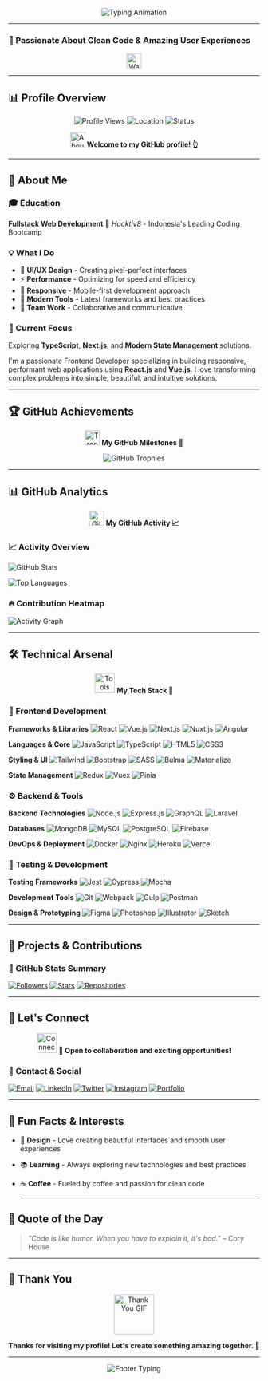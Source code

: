   <p align="center">
    <img src="https://readme-typing-svg.demolab.com?font=Inter&weight=700&size=32&duration=3000&pause=1000&color=667eea&center=true&vCenter=true&width=600&lines=👋+Hi,+I'm+Joshua+David+Shing;🚀+Frontend+Developer+%7C+React+%7C+Vue.js;✨+Crafting+Beautiful+Web+Experiences" alt="Typing Animation">
  </p>

  ---

### 🎯 Passionate About Clean Code & Amazing User Experiences

  <p align="center">
    <img src="https://media.giphy.com/media/hvRJCLFzcasrR4ia7z/giphy.gif" width="30" alt="Wave GIF">
  </p>

  ---

## 📊 Profile Overview

  <p align="center">
    <img src="https://komarev.com/ghpvc/?username=davidjoshua87&label=Profile+Views&color=667eea&style=flat-square" alt="Profile Views">
    <img src="https://img.shields.io/badge/Location-Indonesia-red?style=flat-square&logo=google-maps&logoColor=white" alt="Location">
    <img src="https://img.shields.io/badge/Status-Active-brightgreen?style=flat-square&logo=dot&logoColor=white" alt="Status">
  </p>

  <p align="center">
    <img src="https://media.giphy.com/media/iY8CRBdQXODJSCERIr/giphy.gif" width="30" alt="About Me GIF">
    <strong>Welcome to my GitHub profile! 👆</strong>
  </p>

  ---

## 🌟 About Me

### 🎓 Education

  **Fullstack Web Development**
  🏫 *Hacktiv8* - Indonesia's Leading Coding Bootcamp

### 💡 What I Do

- 🎨 **UI/UX Design** - Creating pixel-perfect interfaces
- ⚡ **Performance** - Optimizing for speed and efficiency
- 📱 **Responsive** - Mobile-first development approach
- 🔧 **Modern Tools** - Latest frameworks and best practices
- 🤝 **Team Work** - Collaborative and communicative

### 🎯 Current Focus

  Exploring **TypeScript**, **Next.js**, and **Modern State Management** solutions.

  I'm a passionate Frontend Developer specializing in building responsive,
  performant web applications using **React.js** and **Vue.js**.
  I love transforming complex problems into simple, beautiful, and intuitive solutions.

  ---

## 🏆 GitHub Achievements

  <p align="center">
    <img src="https://media.giphy.com/media/QaMcXSekUWx7aogAUr/giphy.gif" width="30" alt="Trophy GIF">
    <strong>My GitHub Milestones 🏅</strong>
  </p>

  <p align="center">
    <img src="https://github-profile-trophy.vercel.app/?username=davidjoshua87&theme=radical&column=4&row=2&margin-w=15&margin-h=15" alt="GitHub Trophies">
  </p>

  ---

## 📊 GitHub Analytics

<p align="center">
  <img src="https://media.giphy.com/media/W5eoZHPpUx9sapR0eu/giphy.gif" width="30" alt="GitHub GIF">
  <strong>My GitHub Activity 📈</strong>
</p>

### 📈 Activity Overview

  ![GitHub Stats](https://github-readme-stats.vercel.app/api?username=davidjoshua87&show_icons=true&theme=radical&hide_border=true)

  ![Top Languages](https://github-readme-stats.vercel.app/api/top-langs/?username=davidjoshua87&theme=radical&hide_border=true)

### 🔥 Contribution Heatmap

  ![Activity Graph](https://github-readme-activity-graph.vercel.app/graph?username=davidjoshua87&theme=radical&hide_border=true)

  ---

## 🛠️ Technical Arsenal

<p align="center">
  <img src="https://media.giphy.com/media/l0HlTy9x8FZo0XO1i/giphy.gif" width="40" alt="Tools GIF">
  <strong>My Tech Stack 🔧</strong>
</p>

### 🎨 Frontend Development

  **Frameworks & Libraries**
  ![React](https://img.shields.io/badge/react-%2320232a.svg?style=for-the-badge&logo=react&logoColor=%2361DAFB)
  ![Vue.js](https://img.shields.io/badge/vuejs-%2335495e.svg?style=for-the-badge&logo=vuedotjs&logoColor=%234FC08D)
  ![Next.js](https://img.shields.io/badge/Next-black?style=for-the-badge&logo=next.js&logoColor=white)
  ![Nuxt.js](https://img.shields.io/badge/Nuxt-002E3B?style=for-the-badge&logo=nuxtdotjs&logoColor=#00DC82)
  ![Angular](https://img.shields.io/badge/angular-%23DD0031.svg?style=for-the-badge&logo=angular&logoColor=white)

  **Languages & Core**
  ![JavaScript](https://img.shields.io/badge/javascript-%23323330.svg?style=for-the-badge&logo=javascript&logoColor=%23F7DF1E)
  ![TypeScript](https://img.shields.io/badge/typescript-%23007ACC.svg?style=for-the-badge&logo=typescript&logoColor=white)
  ![HTML5](https://img.shields.io/badge/html5-%23E34F26.svg?style=for-the-badge&logo=html5&logoColor=white)
  ![CSS3](https://img.shields.io/badge/css3-%231572B6.svg?style=for-the-badge&logo=css3&logoColor=white)

  **Styling & UI**
  ![Tailwind](https://img.shields.io/badge/tailwindcss-%2338B2AC.svg?style=for-the-badge&logo=tailwind-css&logoColor=white)
  ![Bootstrap](https://img.shields.io/badge/bootstrap-%23563D7C.svg?style=for-the-badge&logo=bootstrap&logoColor=white)
  ![SASS](https://img.shields.io/badge/SASS-hotpink.svg?style=for-the-badge&logo=SASS&logoColor=white)
  ![Bulma](https://img.shields.io/badge/bulma-00D1B2?style=for-the-badge&logo=bulma&logoColor=white)
  ![Materialize](https://img.shields.io/badge/Materialize-EE6E73?style=for-the-badge&logo=materializecss&logoColor=white)

  **State Management**
  ![Redux](https://img.shields.io/badge/redux-%23593d88.svg?style=for-the-badge&logo=redux&logoColor=white)
  ![Vuex](https://img.shields.io/badge/vuex-%2334495e.svg?style=for-the-badge&logo=vue.js&logoColor=%234FC08D)
  ![Pinia](https://img.shields.io/badge/pinia-ffd500?style=for-the-badge&logo=pinia&logoColor=white)

### ⚙️ Backend & Tools

  **Backend Technologies**
  ![Node.js](https://img.shields.io/badge/node.js-6DA55F?style=for-the-badge&logo=node.js&logoColor=white)
  ![Express.js](https://img.shields.io/badge/express.js-%23404d59.svg?style=for-the-badge&logo=express&logoColor=%2361DAFB)
  ![GraphQL](https://img.shields.io/badge/-GraphQL-E10098?style=for-the-badge&logo=graphql&logoColor=white)
  ![Laravel](https://img.shields.io/badge/laravel-%23FF2D20.svg?style=for-the-badge&logo=laravel&logoColor=white)

  **Databases**
  ![MongoDB](https://img.shields.io/badge/MongoDB-%234ea94b.svg?style=for-the-badge&logo=mongodb&logoColor=white)
  ![MySQL](https://img.shields.io/badge/mysql-%2300f.svg?style=for-the-badge&logo=mysql&logoColor=white)
  ![PostgreSQL](https://img.shields.io/badge/postgresql-%23316192.svg?style=for-the-badge&logo=postgresql&logoColor=white)
  ![Firebase](https://img.shields.io/badge/Firebase-039BE5?style=for-the-badge&logo=Firebase&logoColor=white)

  **DevOps & Deployment**
  ![Docker](https://img.shields.io/badge/docker-%230db7ed.svg?style=for-the-badge&logo=docker&logoColor=white)
  ![Nginx](https://img.shields.io/badge/nginx-%23009639.svg?style=for-the-badge&logo=nginx&logoColor=white)
  ![Heroku](https://img.shields.io/badge/heroku-%23430098.svg?style=for-the-badge&logo=heroku&logoColor=white)
  ![Vercel](https://img.shields.io/badge/vercel-%23000000.svg?style=for-the-badge&logo=vercel&logoColor=white)

### 🧪 Testing & Development

  **Testing Frameworks**
  ![Jest](https://img.shields.io/badge/-jest-%23C21325?style=for-the-badge&logo=jest&logoColor=white)
  ![Cypress](https://img.shields.io/badge/-cypress-%23E5E5E5?style=for-the-badge&logo=cypress&logoColor=058a5e)
  ![Mocha](https://img.shields.io/badge/-mocha-%238D6748?style=for-the-badge&logo=mocha&logoColor=white)

  **Development Tools**
  ![Git](https://img.shields.io/badge/git-%23F05033.svg?style=for-the-badge&logo=git&logoColor=white)
  ![Webpack](https://img.shields.io/badge/webpack-%238DD6F9.svg?style=for-the-badge&logo=webpack&logoColor=black)
  ![Gulp](https://img.shields.io/badge/GULP-%23CF4647.svg?style=for-the-badge&logo=gulp&logoColor=white)
  ![Postman](https://img.shields.io/badge/Postman-FF6C37?style=for-the-badge&logo=postman&logoColor=white)

  **Design & Prototyping**
  ![Figma](https://img.shields.io/badge/figma-%23F24E1E.svg?style=for-the-badge&logo=figma&logoColor=white)
  ![Photoshop](https://img.shields.io/badge/adobe%20photoshop-%2331A8FF.svg?style=for-the-badge&logo=adobe%20photoshop&logoColor=white)
  ![Illustrator](https://img.shields.io/badge/adobe%20illustrator-%23FF9A00.svg?style=for-the-badge&logo=adobe%20illustrator&logoColor=white)
  ![Sketch](https://img.shields.io/badge/Sketch-FFB387?style=for-the-badge&logo=sketch&logoColor=black)

  ---

## 🚀 Projects & Contributions

### 📂 GitHub Stats Summary

  [![Followers](https://img.shields.io/github/followers/davidjoshua87?style=for-the-badge&logo=github&logoColor=white&labelColor=667eea)](https://github.com/davidjoshua87?tab=followers)
  [![Stars](https://img.shields.io/github/stars/davidjoshua87?style=for-the-badge&logo=github&logoColor=white&labelColor=667eea)](https://github.com/davidjoshua87?tab=stars)
  [![Repositories](https://img.shields.io/github/repositories/davidjoshua87?style=for-the-badge&logo=github&logoColor=white&labelColor=667eea)](https://github.com/davidjoshua87?tab=repositories)

  ---

## 💬 Let's Connect

<p align="center">
  <img src="https://media.giphy.com/media/LmNwrBhejkK9EFP504/giphy.gif" width="40" alt="Connect GIF">
  <strong>🤝 Open to collaboration and exciting opportunities!</strong>
</p>

### 📧 Contact & Social

  [![Email](https://img.shields.io/badge/Email-D14836?style=for-the-badge&logo=gmail&logoColor=white)](mailto:davidjosh_87@yahoo.com)
  [![LinkedIn](https://img.shields.io/badge/LinkedIn-0077B5?style=for-the-badge&logo=linkedin&logoColor=white)](https://linkedin.com/in/yourprofile)
  [![Twitter](https://img.shields.io/badge/Twitter-1DA1F2?style=for-the-badge&logo=twitter&logoColor=white)](https://twitter.com/yourprofile)
  [![Instagram](https://img.shields.io/badge/Instagram-E4405F?style=for-the-badge&logo=instagram&logoColor=white)](https://instagram.com/yourprofile)
  [![Portfolio](https://img.shields.io/badge/Portfolio-FF5722?style=for-the-badge&logo=todoist&logoColor=white)](https://yourportfolio.com)

  ---

## 🎯 Fun Facts & Interests

- 🎨 **Design** - Love creating beautiful interfaces and smooth user experiences
- 📚 **Learning** - Always exploring new technologies and best practices
- ☕ **Coffee** - Fueled by coffee and passion for clean code

  ---

## 💭 Quote of the Day

  > *"Code is like humor. When you have to explain it, it's bad."*
  > – Cory House

  ---

## 🙏 Thank You

<p align="center">
  <img src="https://media.giphy.com/media/v1.Y2lkPTc5MGI3NjExbnB4b2NqM3p3Z2x6d3Y2N2MxMnQ4dyZlcD12MV9pbnRlcm5hbF9naWZfYnlfaWQmY3Q9Zw/QsXX0L6t1BvA/giphy.gif" width="80" alt="Thank You GIF">
</p>

<p align="center">
  <strong>Thanks for visiting my profile! Let's create something amazing together. 🚀</strong>
</p>

---

<p align="center">
  <img src="https://readme-typing-svg.demolab.com?font=Inter&weight=500&size=16&duration=2000&pause=1000&color=667eea&center=true&width=400&lines=Joshua+David+Shing;Frontend+Developer;Clean+Code+%26+Beautiful+UX" alt="Footer Typing">
</p>
